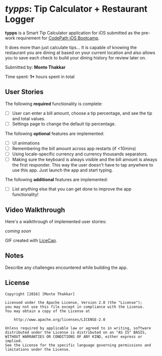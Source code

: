 # *typps*: Tip Calculator + Restaurant Logger

**typps** is a Smart Tip Calculator application for iOS submitted as the pre-work requirement for [CodePath iOS Bootcamp](http://codepath.com/iosbootcamp).

It does more than just calculate tips... It is capable of knowing the restaurant you are dining at based on your current location and also allows you to save each check to build your dining history for review later on. 

Submitted by: **Monte Thakkar**

Time spent: **1+** hours spent in total

## User Stories

The following **required** functionality is complete:
* [ ] User can enter a bill amount, choose a tip percentage, and see the tip and total values.
* [ ] Settings page to change the default tip percentage.

The following **optional** features are implemented:
* [ ] UI animations
* [ ] Remembering the bill amount across app restarts (if <10mins)
* [ ] Using locale-specific currency and currency thousands separators.
* [ ] Making sure the keyboard is always visible and the bill amount is always the first responder. This way the user doesn't have to tap anywhere to use this app. Just launch the app and start typing.

The following **additional** features are implemented:

- [ ] List anything else that you can get done to improve the app functionality!

## Video Walkthrough 

Here's a walkthrough of implemented user stories:

*coming soon*

GIF created with [LiceCap](http://www.cockos.com/licecap/).

## Notes

Describe any challenges encountered while building the app.

## License

    Copyright [2016] [Monte Thakkar]

    Licensed under the Apache License, Version 2.0 (the "License");
    you may not use this file except in compliance with the License.
    You may obtain a copy of the License at

        http://www.apache.org/licenses/LICENSE-2.0

    Unless required by applicable law or agreed to in writing, software
    distributed under the License is distributed on an "AS IS" BASIS,
    WITHOUT WARRANTIES OR CONDITIONS OF ANY KIND, either express or implied.
    See the License for the specific language governing permissions and
    limitations under the License.
